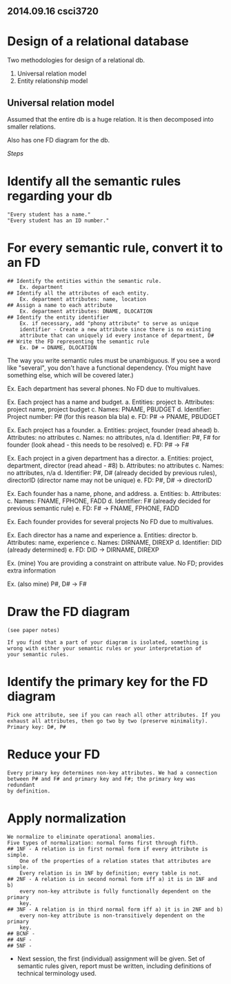 2014.09.16
csci3720
---

Design of a relational database
===============================

Two methodologies for design of a relational db. 

1. Universal relation model
2. Entity relationship model

Universal relation model
------------------------

Assumed that the entire db is a huge relation. It is then 
decomposed into smaller relations. 

Also has one FD diagram for the db.

*Steps* 
# Identify all the semantic rules regarding your db
    "Every student has a name."
    "Every student has an ID number."

# For every semantic rule, convert it to an FD
    ## Identify the entities within the semantic rule.
        Ex. department
    ## Identify all the attributes of each entity.
        Ex. department attributes: name, location
    ## Assign a name to each attribute
        Ex. department attributes: DNAME, DLOCATION
    ## Identify the entity identifier 
        Ex. if necessary, add "phony attribute" to serve as unique 
        identifier - Create a new attribute since there is no existing 
        attribute that can uniquely id every instance of department, D#
    ## Write the FD representing the semantic rule
        Ex. D# → DNAME, DLOCATION

The way you write semantic rules must be unambiguous. If you see a word like 
"several", you don't have a functional dependency. (You might have something 
else, which will be covered later.)

Ex. Each department has several phones. 
    No FD due to multivalues. 

Ex. Each project has a name and budget.
    a. Entities: project
    b. Attributes: project name, project budget
    c. Names: PNAME, PBUDGET
    d. Identifier: Project number: P# (for this reason bla bla)
    e. FD: P# → PNAME, PBUDGET 

Ex. Each project has a founder.
    a. Entities: project, founder (read ahead)
    b. Attributes: no attributes
    c. Names: no attributes, n/a
    d. Identifier: P#, F# for founder (look ahead - this needs to be resolved)
    e. FD: P# → F#

Ex. Each project in a given department has a director.
    a. Entities: project, department, director (read ahead - #8)
    b. Attributes: no attributes
    c. Names: no attributes, n/a
    d. Identifier: P#, D# (already decided by previous rules), directorID 
        (director name may not be unique)
    e. FD: P#, D# → directorID

Ex. Each founder has a name, phone, and address.
    a. Entities: 
    b. Attributes: 
    c. Names: FNAME, FPHONE, FADD
    d. Identifier: F# (already decided for previous semantic rule)
    e. FD: F# → FNAME, FPHONE, FADD

Ex. Each founder provides for several projects
    No FD due to multivalues. 

Ex. Each director has a name and experience
    a. Entities: director
    b. Attributes: name, experience
    c. Names: DIRNAME, DIREXP
    d. Identifier: DID (already determined)
    e. FD: DID → DIRNAME, DIREXP

Ex. (mine) You are providing a constraint on attribute value. 
    No FD; provides extra information

Ex. (also mine) P#, D# → F#

# Draw the FD diagram 
    (see paper notes)

    If you find that a part of your diagram is isolated, something is 
    wrong with either your semantic rules or your interpretation of 
    your semantic rules. 

# Identify the primary key for the FD diagram
    Pick one attribute, see if you can reach all other attributes. If you 
    exhaust all attributes, then go two by two (preserve minimality).
    Primary key: D#, P#

# Reduce your FD
    Every primary key determines non-key attributes. We had a connection 
    between P# and F# and primary key and F#; the primary key was redundant 
    by definition. 

# Apply normalization
    We normalize to eliminate operational anomalies. 
    Five types of normalization: normal forms first through fifth.
    ## 1NF - A relation is in first normal form if every attribute is simple. 
        One of the properties of a relation states that attributes are simple. 
        Every relation is in 1NF by definition; every table is not.
    ## 2NF - A relation is in second normal form iff a) it is in 1NF and b) 
        every non-key attribute is fully functionally dependent on the primary 
        key. 
    ## 3NF - A relation is in third normal form iff a) it is in 2NF and b) 
        every non-key attribute is non-transitively dependent on the primary 
        key. 
    ## BCNF - 
    ## 4NF - 
    ## 5NF - 

* Next session, the first (individual) assignment will be given. Set of 
    semantic rules given, report must be written, including definitions of 
    technical terminology used. 
